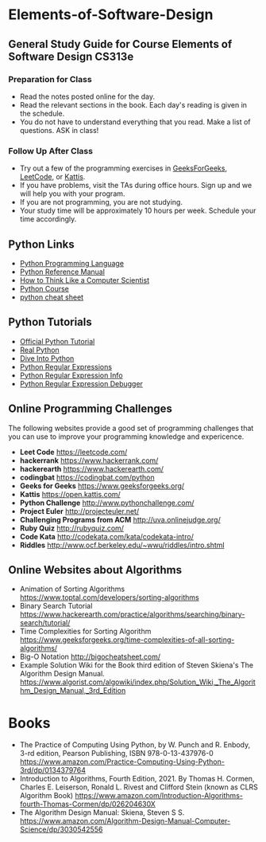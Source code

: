 # Elements-of-Software-Design




## General Study Guide for Course Elements of Software Design CS313e

### Preparation for Class
* Read the notes posted online for the day.
* Read the relevant sections in the book. Each day's reading is given in the schedule.
* You do not have to understand everything that you read. Make a list of questions. ASK in class!

### Follow Up After Class
* Try out a few of the programming exercises in [GeeksForGeeks](https://www.geeksforgeeks.org/), [LeetCode](https://leetcode.com/), or [Kattis](https://open.kattis.com/).
* If you have problems, visit the TAs during office hours. Sign up and we will help you with your program.
* If you are not programming, you are not studying.
* Your study time will be approximately 10 hours per week. Schedule your time accordingly.



## Python Links

* [Python Programming Language](http://www.python.org/)
* [Python Reference Manual](http://docs.python.org/py3k)
* [How to Think Like a Computer Scientist](http://www.greenteapress.com/thinkpython/thinkCSpy.pdf)
* [Python Course](https://www.python-course.eu/index.php)
* [python cheat sheet](https://www.pythoncheatsheet.org/)


## Python Tutorials

* [Official Python Tutorial](https://docs.python.org/3/tutorial/)
* [Real Python](https://realpython.com/)
* [Dive Into Python](https://realpython.com/)
* [Python Regular Expressions](http://docs.python.org/3/howto/regex.html)
* [Python Regular Expression Info](http://www.regular-expressions.info/python.html)
* [Python Regular Expression Debugger](http://kodos.sourceforge.net/home.html)



## Online Programming Challenges

The following websites provide a good set of programming challenges that you can use to improve your programming knowledge and expericence. 

* **Leet Code** https://leetcode.com/
* **hackerrank** https://www.hackerrank.com/
* **hackerearth** https://www.hackerearth.com/
* **codingbat** https://codingbat.com/python
* **Geeks for Geeks** https://www.geeksforgeeks.org/
* **Kattis** https://open.kattis.com/
* **Python Challenge** http://www.pythonchallenge.com/
* **Project Euler** http://projecteuler.net/
* **Challenging Programs from ACM**  http://uva.onlinejudge.org/
* **Ruby Quiz** http://rubyquiz.com/
* **Code Kata** http://codekata.com/kata/codekata-intro/
* **Riddles** http://www.ocf.berkeley.edu/~wwu/riddles/intro.shtml


## Online Websites about Algorithms

* Animation of Sorting Algorithms https://www.toptal.com/developers/sorting-algorithms
* Binary Search Tutorial https://www.hackerearth.com/practice/algorithms/searching/binary-search/tutorial/
* Time Complexities for Sorting Algorithm https://www.geeksforgeeks.org/time-complexities-of-all-sorting-algorithms/
* Big-O Notation http://bigocheatsheet.com/
* Example Solution Wiki for the Book third edition of Steven Skiena's The Algorithm Design Manual. https://www.algorist.com/algowiki/index.php/Solution_Wiki,_The_Algorithm_Design_Manual,_3rd_Edition

# Books 

* The Practice of Computing Using Python, by W.  Punch and R. Enbody, 3-rd edition, Pearson Publishing, ISBN 978-0-13-437976-0 https://www.amazon.com/Practice-Computing-Using-Python-3rd/dp/0134379764
* Introduction to Algorithms, Fourth Edition, 2021.  By  Thomas H. Cormen, Charles E. Leiserson, Ronald L. Rivest and Clifford Stein (known as CLRS Algorithm Book) https://www.amazon.com/Introduction-Algorithms-fourth-Thomas-Cormen/dp/026204630X 
* The Algorithm Design Manual: Skiena, Steven S S. https://www.amazon.com/Algorithm-Design-Manual-Computer-Science/dp/3030542556











